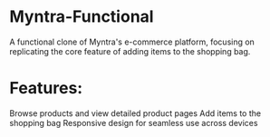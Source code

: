 # Myntra-Functional
A functional clone of Myntra's e-commerce platform, focusing on replicating the core feature of adding items to the shopping bag.

# Features:
Browse products and view detailed product pages
Add items to the shopping bag
Responsive design for seamless use across devices
